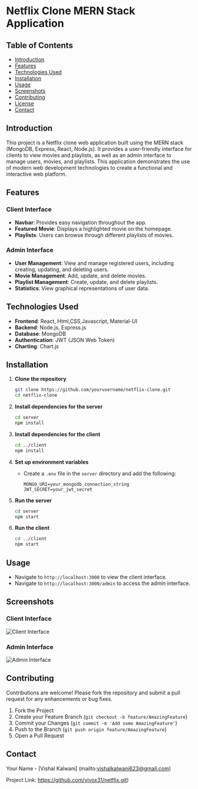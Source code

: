 # Netflix Clone MERN Stack Application

## Table of Contents

- [Introduction](#introduction)
- [Features](#features)
- [Technologies Used](#technologies-used)
- [Installation](#installation)
- [Usage](#usage)
- [Screenshots](#screenshots)
- [Contributing](#contributing)
- [License](#license)
- [Contact](#contact)

## Introduction

This project is a Netflix clone web application built using the MERN stack (MongoDB, Express, React, Node.js). It provides a user-friendly interface for clients to view movies and playlists, as well as an admin interface to manage users, movies, and playlists. This application demonstrates the use of modern web development technologies to create a functional and interactive web platform.

## Features

### Client Interface
- **Navbar**: Provides easy navigation throughout the app.
- **Featured Movie**: Displays a highlighted movie on the homepage.
- **Playlists**: Users can browse through different playlists of movies.

### Admin Interface
- **User Management**: View and manage registered users, including creating, updating, and deleting users.
- **Movie Management**: Add, update, and delete movies.
- **Playlist Management**: Create, update, and delete playlists.
- **Statistics**: View graphical representations of user data.

## Technologies Used

- **Frontend**: React, Html,CSS,Javascript, Material-UI
- **Backend**: Node.js, Express.js
- **Database**: MongoDB
- **Authentication**: JWT (JSON Web Token)
- **Charting**: Chart.js

## Installation

1. **Clone the repository**
   ```sh
   git clone https://github.com/yourusername/netflix-clone.git
   cd netflix-clone
   ```

2. **Install dependencies for the server**
   ```sh
   cd server
   npm install
   ```

3. **Install dependencies for the client**
   ```sh
   cd ../client
   npm install
   ```

4. **Set up environment variables**
   - Create a `.env` file in the `server` directory and add the following:
     ```
     MONGO_URI=your_mongodb_connection_string
     JWT_SECRET=your_jwt_secret
     ```

5. **Run the server**
   ```sh
   cd server
   npm start
   ```

6. **Run the client**
   ```sh
   cd ../client
   npm start
   ```

## Usage

- Navigate to `http://localhost:3000` to view the client interface.
- Navigate to `http://localhost:3000/admin` to access the admin interface.

## Screenshots

### Client Interface
![Client Interface](screenshots/client.png)

### Admin Interface
![Admin Interface](screenshots/admin.png)

## Contributing

Contributions are welcome! Please fork the repository and submit a pull request for any enhancements or bug fixes.

1. Fork the Project
2. Create your Feature Branch (`git checkout -b feature/AmazingFeature`)
3. Commit your Changes (`git commit -m 'Add some AmazingFeature'`)
4. Push to the Branch (`git push origin feature/AmazingFeature`)
5. Open a Pull Request



## Contact

Your Name - [Vishal Kalwani]  (mailto:vishalkalwani623@gmail.com)

Project Link: https://github.com/vivox31/netflix.git)
